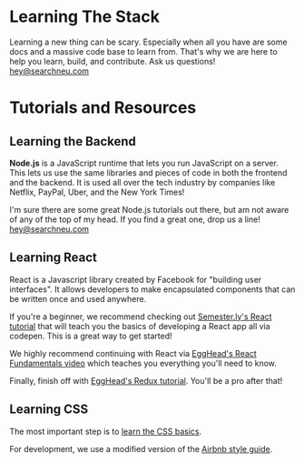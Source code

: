 
# Learning The Stack

Learning a new thing can be scary. Especially when all you have are some docs and a massive code base to learn from. That's why we are here to help you learn, build, and contribute. Ask us questions! hey@searchneu.com

# Tutorials and Resources

## Learning the Backend

**Node.js** is a JavaScript runtime that lets you run JavaScript on a server. This lets us use the same libraries and pieces of code in both the frontend and the backend. It is used all over the tech industry by companies like Netflix, PayPal, Uber, and the New York Times!

I'm sure there are some great Node.js tutorials out there, but am not aware of any of the top of my head. If you find a great one, drop us a line! hey@searchneu.com

## Learning React

React is a Javascript library created by Facebook for "building user interfaces". It allows developers to make encapsulated components that can be written once and used anywhere. 

If you're a beginner, we recommend checking out [Semester.ly's React tutorial](https://github.com/noahpresler/React-Tutorial) that will teach you the basics of developing a React app all via codepen. This is a great way to get started! 

We highly recommend continuing with React via [EggHead's React Fundamentals video](https://egghead.io/courses/react-fundamentals>) which teaches you everything you'll need to know.

Finally, finish off with [EggHead's Redux tutorial](https://egghead.io/courses/getting-started-with-redux>). You'll be a pro after that! 

## Learning CSS

The most important step is to [learn the CSS basics](https://www.w3schools.com/css/).

For development, we use a modified version of the [Airbnb style guide](https://github.com/airbnb/css).
